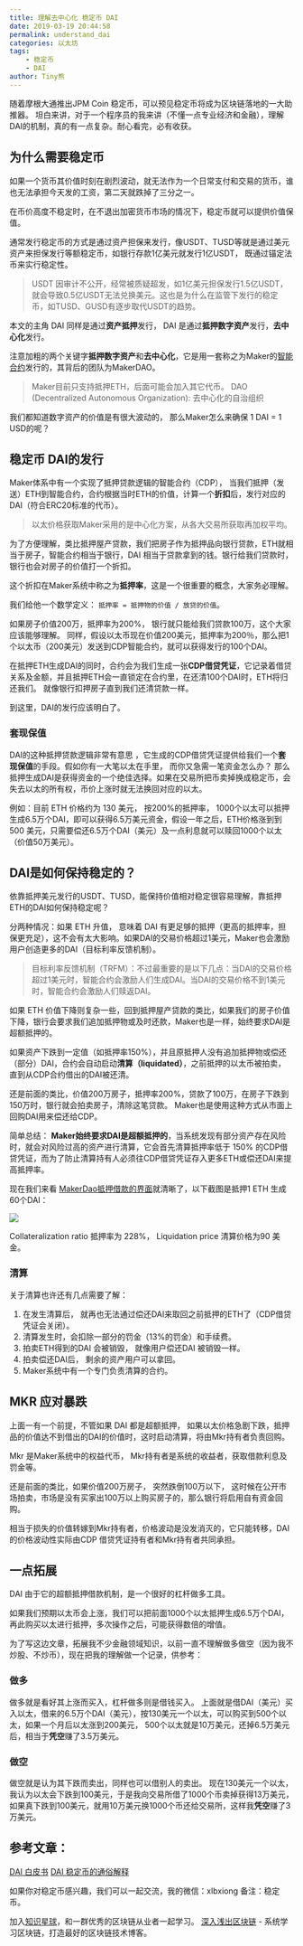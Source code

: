 ```yaml
---
title: 理解去中心化 稳定币 DAI
date: 2019-03-19 20:44:58
permalink: understand_dai
categories: 以太坊
tags:
    - 稳定币
    - DAI
author: Tiny熊
---
```



随着摩根大通推出JPM Coin 稳定币，可以预见稳定币将成为区块链落地的一大助推器。
坦白来讲，对于一个程序员的我来讲（不懂一点专业经济和金融），理解DAI的机制，真的有一点复杂。耐心看完，必有收获。


<!--  more  -->

## 为什么需要稳定币

如果一个货币其价值时刻在剧烈波动，就无法作为一个日常支付和交易的货币，谁也无法承担今天发的工资，第二天就跌掉了三分之一。

在币价高度不稳定时，在不退出加密货币市场的情况下，稳定币就可以提供价值保值。

通常发行稳定币的方式是通过资产担保来发行，像USDT、TUSD等就是通过美元资产来担保发行等额稳定币，如银行存款1亿美元就发行1亿USDT， 既通过锚定法币来实行稳定性。

> USDT 因审计不公开，经常被质疑超发，如1亿美元担保发行1.5亿USDT，就会导致0.5亿USDT无法兑换美元。这也是为什么在监管下发行的稳定币，如TUSD、GUSD有逐步取代USDT的趋势。


本文的主角 DAI 同样是通过**资产抵押**发行， DAI 是通过**抵押数字资产**发行，**去中心化**发行。

注意加粗的两个关键字**抵押数字资产**和**去中心化**，它是用一套称之为Maker的[智能合约](https://learnblockchain.cn/2018/01/04/understanding-smart-contracts/)发行的，其背后的团队为MakerDAO。

> Maker目前只支持抵押ETH，后面可能会加入其它代币。
> DAO (Decentralized Autonomous Organization): 去中心化的自治组织

我们都知道数字资产的价值是有很大波动的， 那么Maker怎么来确保 1 DAI = 1 USD的呢？


##  稳定币 DAI的发行

Maker体系中有一个实现了抵押贷款逻辑的智能合约（CDP）， 当我们抵押（发送）ETH到智能合约，合约根据当时ETH的价值，计算一个**折扣**后，发行对应的DAI（符合ERC20标准的代币）。

> 以太价格获取Maker采用的是中心化方案，从各大交易所获取再加权平均。

为了方便理解，类比抵押屋产贷款，我们把房子作为抵押品向银行贷款，ETH就相当于房子，智能合约相当于银行，DAI 相当于贷款拿到的钱。银行给我们贷款时，银行也会对房子的价值打一个折扣。

这个折扣在Maker系统中称之为**抵押率**，这是一个很重要的概念，大家务必理解。

我们给他一个数学定义： `抵押率 = 抵押物的价值 / 放贷的价值`。

如果房子价值200万，抵押率为200%， 银行就只能给我们贷款100万，这个大家应该能够理解。
同样，假设以太币现在价值200美元，抵押率为200％，那么把1个以太币（200美元）发送到CDP智能合约，就可以获得发行的100个DAI。


在抵押ETH生成DAI的同时，合约会为我们生成一张**CDP借贷凭证**，它记录着借贷关系及金额，并且抵押ETH会一直锁定在合约里，在还清100个DAI时，ETH将归还我们。 就像银行扣押房子直到我们还清贷款一样。


到这里，DAI的发行应该明白了。

### 套现保值

DAI的这种抵押贷款逻辑非常有意思 ，它生成的CDP借贷凭证提供给我们一个**套现保值**的手段。假如你有一大笔以太在手里， 而你又急需一笔资金怎么办？ 那么抵押生成DAI是获得资金的一个绝佳选择。如果在交易所把币卖掉换成稳定币，会失去以太的所有权，币价上涨时就无法换回对应的以太。

例如：目前 ETH 价格约为 130 美元， 按200%的抵押率， 1000个以太可以抵押生成6.5万个DAI，即可以获得6.5万美元资金，假设一年之后，ETH价格涨到到500 美元，只需要偿还6.5万个DAI（美元）及一点利息就可以赎回1000个以太（价值50万美元）。


## DAI是如何保持稳定的？

依靠抵押美元发行的USDT、TUSD，能保持价值相对稳定很容易理解，靠抵押ETH的DAI如何保持稳定呢？

分两种情况：如果 ETH 升值， 意味着 DAI 有更足够的抵押（更高的抵押率，担保更充足），这不会有太大影响。如果DAI的交易价格超过1美元，Maker也会激励用户创造更多的DAI（目标利率反馈机制）。

> 目标利率反馈机制（TRFM）：不过最重要的是以下几点：当DAI的交易价格超过1美元时，智能合约会激励人们生成DAI。当DAI的交易价格不到1美元时，智能合约会激励人们赎返DAI。


如果 ETH 价值下降则复杂一些，回到抵押屋产贷款的类比，如果我们的房子价值下降，银行会要求我们追加抵押物或及时还款，Maker也是一样，始终要求DAI是超额抵押的。

如果资产下跌到一定值（如抵押率150%），并且原抵押人没有追加抵押物或偿还（部分）DAI，合约会自动启动**清算（liquidated）**，之前抵押的以太币被拍卖，直到从CDP合约借出的DAI被还清。

还是前面的类比，价值200万房子，抵押率200%，贷款了100万，在房子下跌到150万时，银行就会拍卖房子，清除这笔贷款。 Maker也是使用这种方式从市面上回购DAI用来偿还给CDP。

简单总结：
**Maker始终要求DAI是超额抵押的**，当系统发现有部分资产存在风险时，就会对风险过高的资产进行清算，它会首先清算抵押率低于 150% 的CDP借贷凭证，而为了防止清算持有人必须往CDP借贷凭证存入更多ETH或偿还DAI来提高抵押率。


现在我们来看 [MakerDao抵押借款的界面](https://cdp.makerdao.com/)就清晰了，以下截图是抵押1 ETH 生成60个DAI：

![](https://img.learnblockchain.cn/2019/15530688001807.jpg!wl)

Collateralization ratio 抵押率为 228%， Liquidation price 清算价格为90 美金。

### 清算

关于清算也许还有几点需要了解：

1. 在发生清算后， 就再也无法通过偿还DAI来取回之前抵押的ETH了（CDP借贷凭证会关闭）。
2. 清算发生时，会扣除一部分的罚金（13%的罚金）和手续费。
3. 拍卖ETH得到的DAI  会被销毁， 就像用户偿还DAI 被销毁一样。
4. 拍卖偿还DAI后， 剩余的资产用户可以拿回。
5. Maker系统中有一个专门负责清算的合约。


## MKR 应对暴跌

上面一有一个前提，不管如果 DAI 都是超额抵押， 如果以太价格急剧下跌，抵押品的价值达不到借出的DAI的价值时，这时启动清算，将由Mkr持有者负责回购。

Mkr 是Maker系统中的权益代币， Mkr持有者是系统的收益者，获取借款利息及罚金等。

还是前面的类比，如果价值200万房子， 突然跌倒100万以下， 这时候在公开市场拍卖，市场是没有买家出100万以上购买房子的，那么银行将启用自有资金回购。

相当于损失的价值转嫁到Mkr持有者，价格波动是没发消灭的，它只能转移，DAI的价格波动性实际由CDP 借贷凭证持有者和Mkr持有者共同承担。


## 一点拓展

DAI 由于它的超额抵押借款机制，是一个很好的杠杆做多工具。

如果我们预期以太币会上涨，我们可以把前面1000个以太抵押生成6.5万个DAI，再此购买以太进行抵押，多次操作之后，可能获得数倍的增值。


为了写这边文章，拓展我不少金融领域知识，以前一直不理解做多做空（因为我不炒股、不炒币），现在把我的理解做一个记录，供参考：

### 做多

做多就是看好其上涨而买入，杠杆做多则是借钱买入。
上面就是借DAI（美元）买入以太，借来的6.5万个DAI（美元），按130美元一个以太，可以购买到500个以太，如果一个月后以太涨到200美元， 500个以太就是10万美元，还掉6.5万美元后，相当于**凭空**赚了3.5万美元。

### 做空

做空就是认为其下跌而卖出，同样也可以借别人的卖出。
现在130美元一个以太，我认为以太会下跌到100美元，于是我向交易所借了1000个币卖掉获得13万美元，如果真下跌到100美元，就用10万美元换1000个币还给交易所，这样我**凭空**赚了3万美元。


## 参考文章：

[DAI 白皮书](https://makerdao.com/zh-CN/whitepaper)
[DAI 稳定币的通俗解释](https://www.chainnews.com/articles/858804412113.htm)


如果你对稳定币感兴趣，我们可以一起交流，我的微信：xlbxiong 备注：稳定币。

加入[知识星球](https://learnblockchain.cn/images/zsxq.png)，和一群优秀的区块链从业者一起学习。
[深入浅出区块链](https://learnblockchain.cn/) - 系统学习区块链，打造最好的区块链技术博客。






